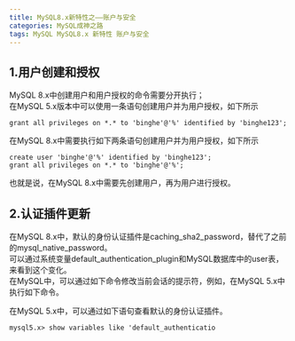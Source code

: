 ```yaml
---
title: MySQL8.x新特性之——账户与安全
categories: MySQL成神之路
tags: MySQL MySQL8.x 新特性 账户与安全
---
```

## 1.用户创建和授权

MySQL 8.x中创建用户和用户授权的命令需要分开执行；  
在MySQL 5.x版本中可以使用一条语句创建用户并为用户授权，如下所示

    
    
    grant all privileges on *.* to 'binghe'@'%' identified by 'binghe123';

在MySQL 8.x中需要执行如下两条语句创建用户并为用户授权，如下所示

    
    
    create user 'binghe'@'%' identified by 'binghe123';
    grant all privileges on *.* to 'binghe'@'%';

也就是说，在MySQL 8.x中需要先创建用户，再为用户进行授权。

## 2.认证插件更新

在MySQL 8.x中，默认的身份认证插件是caching_sha2_password，替代了之前的mysql_native_password。  
可以通过系统变量default_authentication_plugin和MySQL数据库中的user表，来看到这个变化。  
在MySQL中，可以通过如下命令修改当前会话的提示符，例如，在MySQL 5.x中执行如下命令。

在MySQL 5.x中，可以通过如下语句查看默认的身份认证插件。

    
    
    mysql5.x> show variables like 'default_authenticatio

